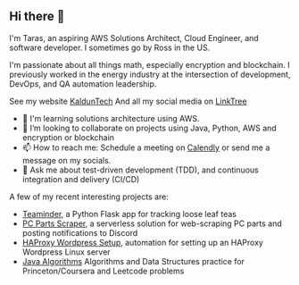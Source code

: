 ## Hi there 👋

I'm Taras, an aspiring AWS Solutions Architect, Cloud Engineer, and software developer. I sometimes go by Ross in the US.

I'm passionate about all things math, especially encryption and blockchain. I previously worked in the energy industry at the intersection of development, DevOps, and QA automation leadership.

See my website [KaldunTech](https://kalduntech.com/)
And all my social media on [LinkTree](https://linktr.ee/kaldun_tech)

- 🌱 I'm learning solutions architecture using AWS.
- 👯 I’m looking to collaborate on projects using Java, Python, AWS and encryption or blockchain
- 📫 How to reach me: Schedule a meeting on [Calendly](https://calendly.com/kaldun/meeting) or send me a message on my socials.
- 💬 Ask me about test-driven development (TDD), and continuous integration and delivery (CI/CD)

A few of my recent interesting projects are:
- [Teaminder](https://github.com/kaldun-tech/herbly-teaminder), a Python Flask app for tracking loose leaf teas
- [PC Parts Scraper](https://github.com/kaldun-tech/pc-parts-scraper), a serverless solution for web-scraping PC parts and posting notifications to Discord
- [HAProxy Wordpress Setup](https://github.com/kaldun-tech/haproxy-wordpress-setup), automation for setting up an HAProxy Wordpress Linux server
- [Java Algorithms](https://github.com/kaldun-tech?tab=repositories) Algorithms and Data Structures practice for Princeton/Coursera and Leetcode problems
<!--
**kaldun-tech/kaldun-tech** is a ✨ _special_ ✨ repository because its `README.md` (this file) appears on your GitHub profile.

Here are some ideas to get you started:

- 🔭 I’m currently working on ...
- 🌱 I’m currently learning ...
- 👯 I’m looking to collaborate on ...
- 🤔 I’m looking for help with ...
- 💬 Ask me about ...
- 📫 How to reach me: ...
- 😄 Pronouns: ...
- ⚡ Fun fact: ...
-->
